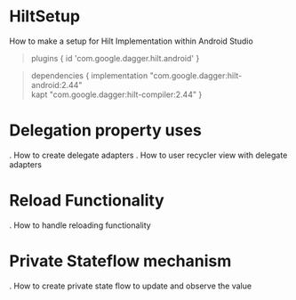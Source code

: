 # HiltSetup
How to make a setup for Hilt Implementation within Android Studio  

>plugins {
>    id 'com.google.dagger.hilt.android'
}

>dependencies {
>     implementation "com.google.dagger:hilt-android:2.44"<br/>
>     kapt "com.google.dagger:hilt-compiler:2.44"
    }


# Delegation property uses
. How to create delegate adapters
. How to user recycler view with delegate adapters

# Reload Functionality
. How to handle reloading functionality

# Private Stateflow mechanism
. How to create private state flow to update and observe the value



